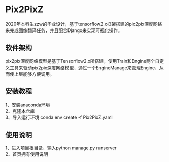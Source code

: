 # Pix2PixZ
2020年本科生zzw的毕业设计，基于tensorflow2.x框架搭建的pix2pix深度网络来完成图像翻译任务，并且配合Django来实现可视化操作。
## 软件架构
pix2pix深度网络模型是基于Tensorflow2.x所搭建，使用Train和Engine两个自定义工具来驱动pix2pix深度网络模型，通过一个EngineManage来管理Engine，从而使上层能够方便调用。
## 安装教程
1、安装anaconda环境<br/>
2、克隆本仓库<br/>
3、导入运行环境 conda env create -f Pix2PixZ.yaml
## 使用说明
1、进入项目根目录，输入python manage.py runserver<br/>
2、首页拥有使用说明
